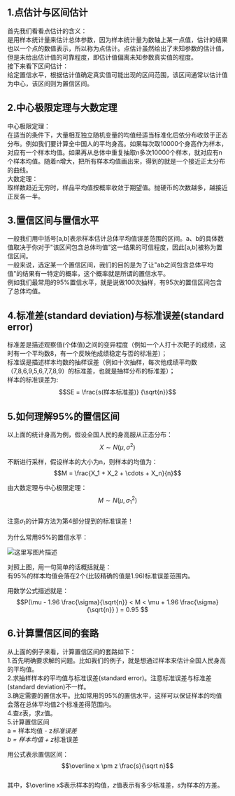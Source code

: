 ## 1.点估计与区间估计
首先我们看看点估计的含义：  
是用样本统计量来估计总体参数，因为样本统计量为数轴上某一点值，估计的结果也以一个点的数值表示，所以称为点估计。点估计虽然给出了未知参数的估计值，但是未给出估计值的可靠程度，即估计值偏离未知参数真实值的程度。  
接下来看下区间估计：  
给定置信水平，根据估计值确定真实值可能出现的区间范围，该区间通常以估计值为中心，该区间则为置信区间。  

## 2.中心极限定理与大数定理
中心极限定理：  
在适当的条件下，大量相互独立随机变量的均值经适当标准化后依分布收敛于正态分布。例如我们要计算全中国人的平均身高。如果每次取10000个身高作为样本，对应有一个样本均值。如果再从总体中重复抽取n多次10000个样本，就对应有n个样本均值。随着n增大，把所有样本均值画出来，得到的就是一个接近正太分布的曲线。  
大数定理：  
取样数趋近无穷时，样品平均值按概率收敛于期望值。抛硬币的次数越多，越接近正反各一半。  

## 3.置信区间与置信水平
一般我们用中括号[a,b]表示样本估计总体平均值误差范围的区间。a、b的具体数值取决于你对于"该区间包含总体均值"这一结果的可信程度，因此[a,b]被称为置信区间。  
一般来说，选定某一个置信区间，我们的目的是为了让"ab之间包含总体平均值"的结果有一特定的概率，这个概率就是所谓的置信水平。  
例如我们最常用的95%置信水平，就是说做100次抽样，有95次的置信区间包含了总体均值。  

## 4.标准差(standard deviation)与标准误差(standard error)
标准差是描述观察值(个体值)之间的变异程度（例如一个人打十次靶子的成绩，这时有一个平均数8，有一个反映他成绩稳定与否的标准差）；  
标准误是描述样本均数的抽样误差（例如十次抽样，每次他成绩平均数（7,8,6,9,5,6,7,7,8,9）的标准差，也就是抽样分布的标准差）；  
样本的标准误差为:  
$$SE = \frac{s(样本标准差)} {\sqrt{n}}$$  

## 5.如何理解95%的置信区间
以上面的统计身高为例，假设全国人民的身高服从正态分布：  
$$X \sim N(\mu, \sigma^2)$$  

不断进行采样，假设样本的大小为n，则样本的均值为：  
$$M = \frac{X_1 + X_2 + \cdots + X_n}{n}$$  

由大数定理与中心极限定理：  
$$M \sim N(\mu, \sigma_1^2)$$  
注意$\sigma_1$的计算方法为第4部分提到的标准误差！  

为什么常用95%的置信水平：  

![这里写图片描述](https://github.com/bitcarmanlee/easy-algorithm-interview-photo/blob/master/math/%E7%BD%AE%E4%BF%A1%E5%8C%BA%E9%97%B4/1.png)  

对照上图，用一句简单的话概括就是：  
有95%的样本均值会落在2个(比较精确的值是1.96)标准误差范围内。  

用数学公式描述就是：  
$$P(\mu - 1.96 \frac{\sigma}{\sqrt{n}} < M < \mu + 1.96 \frac{\sigma}{\sqrt{n}} ) = 0.95 $$  



## 6.计算置信区间的套路
从上面的例子来看，计算置信区间的套路如下：  
1.首先明确要求解的问题。比如我们的例子，就是想通过样本来估计全国人民身高的平均值。  
2.求抽样样本的平均值与标准误差(standard error)。注意标准误差与标准差(standard deviation)不一样。  
3.确定需要的置信水平。比如常用的95%的置信水平，这样可以保证样本的均值会落在总体平均值2个标准差得范围内。  
4.查z表，求z值。  
5.计算置信区间  
a = 样本均值 - z*标准误差  
b = 样本均值 + z*标准误差  

用公式表示置信区间：  
$$\overline x \pm z \frac{s}{\sqrt n}$$  
其中，$\overline x$表示样本的均值，$z$值表示有多少标准差，$s$为样本的方差。  